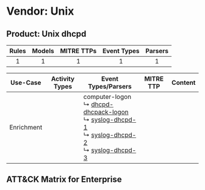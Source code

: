 Vendor: Unix
============
Product: Unix dhcpd
-------------------
| Rules | Models | MITRE TTPs | Event Types | Parsers |
|:-----:|:------:|:----------:|:-----------:|:-------:|
|   1   |   1    |     1      |      1      |    1    |

|  Use-Case  | Activity Types | Event Types/Parsers                                                                                                                                                                                                                                                                                       | MITRE TTP | Content |
|:----------:| -------------- | --------------------------------------------------------------------------------------------------------------------------------------------------------------------------------------------------------------------------------------------------------------------------------------------------------- | --------- | ------- |
| Enrichment | <ul></li></ul> |  computer-logon<br> ↳ [dhcpd-dhcpack-logon](../Parsers/parserContent_dhcpd-dhcpack-logon.md)<br> ↳ [syslog-dhcpd-1](../Parsers/parserContent_syslog-dhcpd-1.md)<br> ↳ [syslog-dhcpd-2](../Parsers/parserContent_syslog-dhcpd-2.md)<br> ↳ [syslog-dhcpd-3](../Parsers/parserContent_syslog-dhcpd-3.md)<br> |           |         |

ATT&CK Matrix for Enterprise
----------------------------
